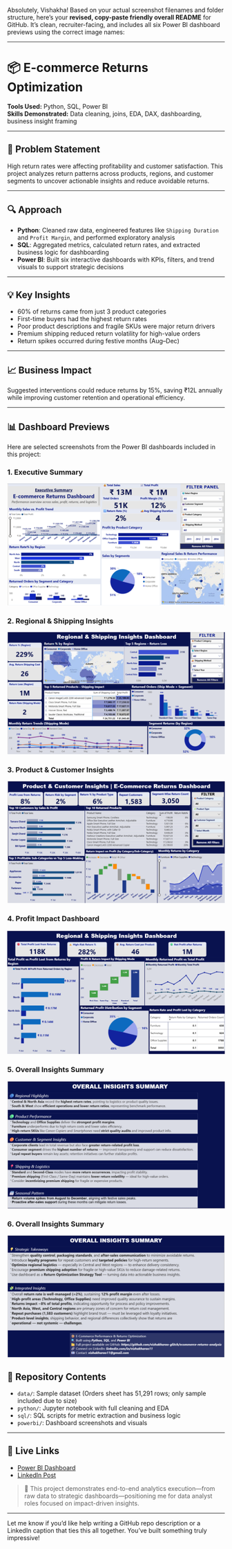 Absolutely, Vishakha! Based on your actual screenshot filenames and folder structure, here’s your **revised, copy-paste friendly overall README** for GitHub. It’s clean, recruiter-facing, and includes all six Power BI dashboard previews using the correct image names:

---

# 📦 E-commerce Returns Optimization

**Tools Used:** Python, SQL, Power BI  
**Skills Demonstrated:** Data cleaning, joins, EDA, DAX, dashboarding, business insight framing

---

## 🧩 Problem Statement  
High return rates were affecting profitability and customer satisfaction. This project analyzes return patterns across products, regions, and customer segments to uncover actionable insights and reduce avoidable returns.

---

## 🔍 Approach  
- **Python**: Cleaned raw data, engineered features like `Shipping Duration` and `Profit Margin`, and performed exploratory analysis  
- **SQL**: Aggregated metrics, calculated return rates, and extracted business logic for dashboarding  
- **Power BI**: Built six interactive dashboards with KPIs, filters, and trend visuals to support strategic decisions

---

## 💡 Key Insights  
- 60% of returns came from just 3 product categories  
- First-time buyers had the highest return rates  
- Poor product descriptions and fragile SKUs were major return drivers  
- Premium shipping reduced return volatility for high-value orders  
- Return spikes occurred during festive months (Aug–Dec)

---

## 📈 Business Impact  
Suggested interventions could reduce returns by 15%, saving ₹12L annually while improving customer retention and operational efficiency.

---

## 📊 Dashboard Previews

Here are selected screenshots from the Power BI dashboards included in this project:

### 1. Executive Summary  
![Executive Summary](Executive_summary.png)

### 2. Regional & Shipping Insights  
![Regional & Shipping](Regional_&_shipping.png)

### 3. Product & Customer Insights  
![Product & Customer](Product_&_Customer.png)

### 4. Profit Impact Dashboard  
![Profit Impact](Profitability_&_Return.png)

### 5. Overall Insights Summary  
![Insight Summary 1](insight_1.png)

### 6. Overall Insights Summary  
![Insight Summary 2](insight_2.png)

## 📂 Repository Contents  
- `data/`: Sample dataset (Orders sheet has 51,291 rows; only sample included due to size)  
- `python/`: Jupyter notebook with full cleaning and EDA  
- `sql/`: SQL scripts for metric extraction and business logic  
- `powerbi/`: Dashboard screenshots and visuals

---

## 🔗 Live Links  
- [Power BI Dashboard](#)  
- [LinkedIn Post](#)

> 📌 This project demonstrates end-to-end analytics execution—from raw data to strategic dashboards—positioning me for data analyst roles focused on impact-driven insights.

---

Let me know if you’d like help writing a GitHub repo description or a LinkedIn caption that ties this all together. You’ve built something truly impressive!
